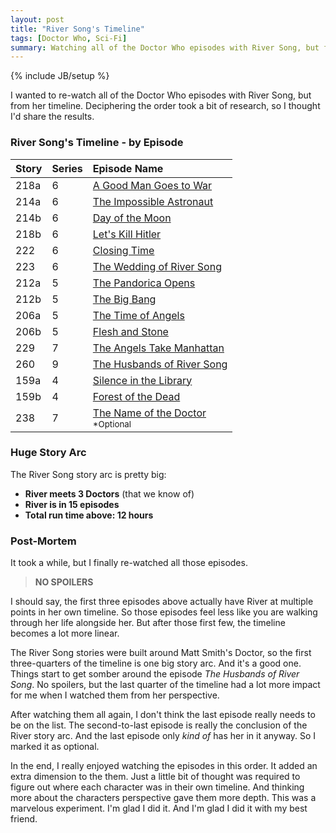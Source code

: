 ```yaml
---
layout: post
title: "River Song's Timeline"
tags: [Doctor Who, Sci-Fi]
summary: Watching all of the Doctor Who episodes with River Song, but from her timeline.
---
```

{% include JB/setup %}

I wanted to re-watch all of the Doctor Who episodes with River Song, but from her timeline. Deciphering the order took a bit of research, so I thought I'd share the results.

### River Song's Timeline - by Episode

Story | Series | Episode Name
:--- | :--- | :---
218a | 6 | [A Good Man Goes to War](http://tardis.wikia.com/wiki/A_Good_Man_Goes_to_War)
214a | 6 | [The Impossible Astronaut](http://tardis.wikia.com/wiki/The_Impossible_Astronaut)
214b | 6 | [Day of the Moon](http://tardis.wikia.com/wiki/Day_of_the_Moon)
218b | 6 | [Let's Kill Hitler](http://tardis.wikia.com/wiki/Let%27s_Kill_Hitler)
222 | 6 | [Closing Time](http://tardis.wikia.com/wiki/Closing_Time_%28TV_story%29)
223 | 6 | [The Wedding of River Song](http://tardis.wikia.com/wiki/The_Wedding_of_River_Song)
212a | 5 | [The Pandorica Opens](http://tardis.wikia.com/wiki/The_Pandorica_Opens_%28TV_story%29)
212b | 5 | [The Big Bang](http://tardis.wikia.com/wiki/The_Big_Bang)
206a | 5 | [The Time of Angels](http://tardis.wikia.com/wiki/The_Time_of_Angels)
206b | 5 | [Flesh and Stone](http://tardis.wikia.com/wiki/Flesh_and_Stone)
229 | 7 | [The Angels Take Manhattan](http://tardis.wikia.com/wiki/The_Angels_Take_Manhattan)
260 | 9 | [The Husbands of River Song](http://tardis.wikia.com/wiki/The_Husbands_of_River_Song_%28TV_story%29)
159a | 4 | [Silence in the Library](http://tardis.wikia.com/wiki/Silence_in_the_Library)
159b | 4 | [Forest of the Dead](http://tardis.wikia.com/wiki/Forest_of_the_Dead)
238 | 7 | [The Name of the Doctor](http://tardis.wikia.com/wiki/The_Name_of_the_Doctor_%28TV_story%29)<br/><sup>*Optional</sup>

### Huge Story Arc

The River Song story arc is pretty big:

* **River meets 3 Doctors** (that we know of)
* **River is in 15 episodes**
* **Total run time above: 12 hours**

### Post-Mortem

It took a while, but I finally re-watched all those episodes.

> **NO SPOILERS**

I should say, the first three episodes above actually have River at multiple points in her own timeline. So those episodes feel less like you are walking through her life alongside her. But after those first few, the timeline becomes a lot more linear.

The River Song stories were built around Matt Smith's Doctor, so the first three-quarters of the timeline is one big story arc. And it's a good one. Things start to get somber around the episode *The Husbands of River Song*. No spoilers, but the last quarter of the timeline had a lot more impact for me when I watched them from her perspective.

After watching them all again, I don't think the last episode really needs to be on the list. The second-to-last episode is really the conclusion of the River story arc. And the last episode only *kind of* has her in it anyway. So I marked it as optional.

In the end, I really enjoyed watching the episodes in this order. It added an extra dimension to the them. Just a little bit of thought was required to figure out where each character was in their own timeline. And thinking more about the characters perspective gave them more depth. This was a marvelous experiment. I'm glad I did it. And I'm glad I did it with my best friend.
